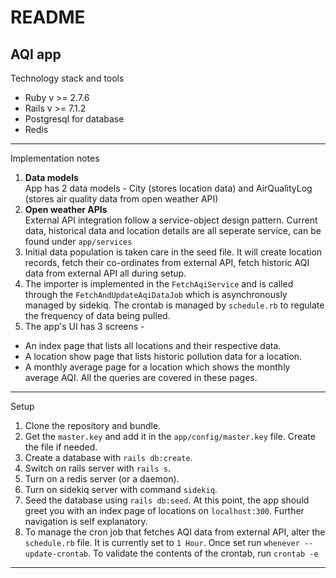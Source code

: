 # README

## AQI app

Technology stack and tools
- Ruby v >= 2.7.6
- Rails v >= 7.1.2 
- Postgresql for database
- Redis
---
Implementation notes
1. **Data models**  
App has 2 data models - City (stores location data) and AirQualityLog (stores air quality data from open weather API)
2. **Open weather APIs**  
External API integration follow a service-object design pattern. Current data, historical data and location details are all seperate service, can be found under `app/services`
3. Initial data population is taken care in the seed file. It will create location records, fetch their co-ordinates from external API, fetch historic AQI data from external API all during setup.
4. The importer is implemented in the `FetchAqiService` and is called through the `FetchAndUpdateAqiDataJob` which is asynchronously managed by sidekiq. The crontab is managed by `schedule.rb` to regulate the frequency of data being pulled.
5. The app's UI has 3 screens -
- An index page that lists all locations and their respective data.
- A location show page that lists historic pollution data for a location.
- A monthly average page for a location which shows the monthly average AQI.
All the queries are covered in these pages.
---
Setup
1. Clone the repository and bundle.
2. Get the `master.key` and add it in the `app/config/master.key` file. Create the file if needed.
3. Create a database with `rails db:create`.
4. Switch on rails server with `rails s`. 
5. Turn on a redis server (or a daemon). 
6. Turn on sidekiq server with command `sidekiq`.
7. Seed the database using `rails db:seed`.
At this point, the app should greet you with an index page of locations on `localhost:300`. Further navigation is self explanatory. 
8. To manage the cron job that fetches AQI data from external API, alter the `schedule.rb` file. It is currently set to `1 Hour`. Once set run `whenever --update-crontab`. To validate the contents of the crontab, run `crontab -e`
---